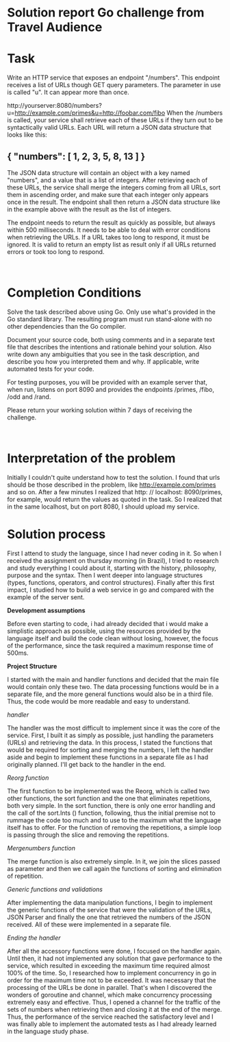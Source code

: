 # Solution report Go challenge from Travel Audience


# Task
Write an HTTP service that exposes an endpoint "/numbers". This endpoint receives a list of URLs though GET query parameters. The parameter in use is called "u". It can appear more than once.

http://yourserver:8080/numbers?u=http://example.com/primes&u=http://foobar.com/fibo
When the /numbers is called, your service shall retrieve each of these URLs if they turn out to be syntactically valid URLs. Each URL will return a JSON data structure that looks like this:

## { "numbers": [ 1, 2, 3, 5, 8, 13 ] } 

The JSON data structure will contain an object with a key named "numbers", and a value that is a list of integers. After retrieving each of these URLs, the service shall merge the integers coming from all URLs, sort them in ascending order, and make sure that each integer only appears once in the result. The endpoint shall then return a JSON data structure like in the example above with the result as the list of integers.

The endpoint needs to return the result as quickly as possible, but always within 500 milliseconds. It needs to be able to deal with error conditions when retrieving the URLs. If a URL takes too long to respond, it must be ignored. It is valid to return an empty list as result only if all URLs returned errors or took too long to respond.

<br>

# Completion Conditions

Solve the task described above using Go. Only use what's provided in the Go standard library. The resulting program must run stand-alone with no other dependencies than the Go compiler.

Document your source code, both using comments and in a separate text file that describes the intentions and rationale behind your solution. Also write down any ambiguities that you see in the task description, and describe you how you interpreted them and why. If applicable, write automated tests for your code.

For testing purposes, you will be provided with an example server that, when run, listens on port 8090 and provides the endpoints /primes, /fibo, /odd and /rand.

Please return your working solution within 7 days of receiving the challenge.

<br>

# Interpretation of the problem

Initially I couldn't quite understand how to test the solution. I found that urls should be those described in the problem, like http://example.com/primes and so on. After a few minutes I realized that http: // localhost: 8090/primes, for example, would return the values as quoted in the task. So I realized that in the same localhost, but on port 8080, I should upload my service.

# Solution process

First I attend to study the language, since I had never coding in it. So when I received the assignment on thursday morning (in Brazil), I tried to research and study everything I could about it, starting with the history, philosophy, purpose and the syntax. Then I went deeper into language structures (types, functions, operators, and control structures). Finally after this first impact, I studied how to build a web service in go and compared with the example of the server sent.

**Development assumptions**

Before even starting to code, i had already decided that i would make a simplistic approach as possible, using the resources provided by the language itself and build the code clean without losing, however, the focus of the performance, since the task required a maximum response time of 500ms.

**Project Structure** 

I started with the main and handler functions and decided that the main file would contain only these two. The data processing functions would be in a separate file, and the more general functions would also be in a third file. Thus, the code would be more readable and easy to understand.

*handler*

The handler was the most difficult to implement since it was the core of the service. First, I built it as simply as possible, just handling the parameters (URLs) and retrieving the data.
In this process, I stated the functions that would be required for sorting and merging the numbers, I left the handler aside and begin to implement these functions in a separate file as I had originally planned. I'll get back to the handler in the end.

*Reorg function*

The first function to be implemented was the Reorg, which is called two other functions, the sort function and the one that eliminates repetitions, both very simple. In the sort function, there is only one error handling and the call of the sort.Ints () function, following, thus the initial premise not to rummage the code too much and to use to the maximum what the language itself has to offer. For the function of removing the repetitions, a simple loop is passing through the slice and removing the repetitions.

*Mergenumbers function*

The merge function is also extremely simple. In it, we join the slices passed as parameter and then we call again the functions of sorting and elimination of repetition.

*Generic functions and validations*

After implementing the data manipulation functions, I begin to implement the generic functions of the service that were the validation of the URLs, JSON Parser and finally the one that retrieved the numbers of the JSON received. All of these were implemented in a separate file.

*Ending the handler*

After all the accessory functions were done, I focused on the handler again. Until then, it had not implemented any solution that gave performance to the service, which resulted in exceeding the maximum time required almost 100% of the time. So, I researched how to implement concurrency in go in order for the maximum time not to be exceeded. It was necessary that the processing of the URLs be done in parallel. That's when I discovered the wonders of goroutine and channel, which make concurrency processing extremely easy and effective. Thus, I opened a channel for the traffic of the sets of numbers when retrieving then and closing it at the end of the merge. Thus, the performance of the service reached the satisfactory level and I was finally able to implement the automated tests as I had already learned in the language study phase.